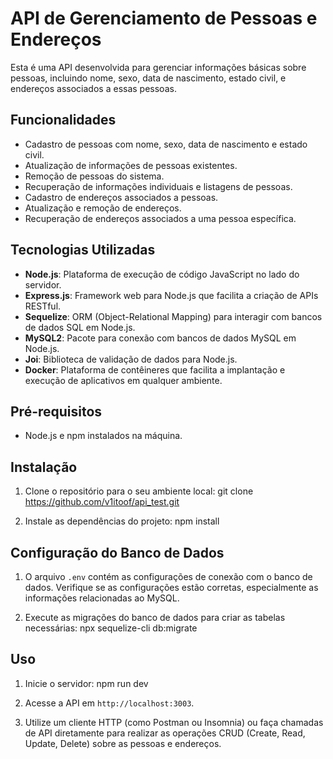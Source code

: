 # API de Gerenciamento de Pessoas e Endereços

Esta é uma API desenvolvida para gerenciar informações básicas sobre pessoas, incluindo nome, sexo, data de nascimento, estado civil, e endereços associados a essas pessoas.

## Funcionalidades

- Cadastro de pessoas com nome, sexo, data de nascimento e estado civil.
- Atualização de informações de pessoas existentes.
- Remoção de pessoas do sistema.
- Recuperação de informações individuais e listagens de pessoas.
- Cadastro de endereços associados a pessoas.
- Atualização e remoção de endereços.
- Recuperação de endereços associados a uma pessoa específica.

## Tecnologias Utilizadas

- **Node.js**: Plataforma de execução de código JavaScript no lado do servidor.
- **Express.js**: Framework web para Node.js que facilita a criação de APIs RESTful.
- **Sequelize**: ORM (Object-Relational Mapping) para interagir com bancos de dados SQL em Node.js.
- **MySQL2**: Pacote para conexão com bancos de dados MySQL em Node.js.
- **Joi**: Biblioteca de validação de dados para Node.js.
- **Docker**: Plataforma de contêineres que facilita a implantação e execução de aplicativos em qualquer ambiente.

## Pré-requisitos

- Node.js e npm instalados na máquina.

## Instalação

1. Clone o repositório para o seu ambiente local:
  git clone https://github.com/v1itoof/api_test.git

2. Instale as dependências do projeto:
   npm install

## Configuração do Banco de Dados

1. O arquivo `.env` contém as configurações de conexão com o banco de dados. Verifique se as configurações estão corretas, especialmente as informações relacionadas ao MySQL.

2. Execute as migrações do banco de dados para criar as tabelas necessárias:
  npx sequelize-cli db:migrate


## Uso

1. Inicie o servidor:
  npm run dev

2. Acesse a API em `http://localhost:3003`.

3. Utilize um cliente HTTP (como Postman ou Insomnia) ou faça chamadas de API diretamente para realizar as operações CRUD (Create, Read, Update, Delete) sobre as pessoas e endereços.

